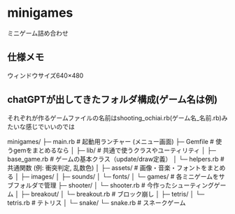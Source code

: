 # minigames
ミニゲーム詰め合わせ<br>

## 仕様メモ
ウィンドウサイズ640×480

## chatGPTが出してきたフォルダ構成(ゲーム名は例)
それぞれが作るゲームファイルの名前はshooting_ochiai.rb(ゲーム名_名前.rb)みたいな感じでいいのでは<br>

minigames/
├─ main.rb               # 起動用ランチャー (メニュー画面)
├─ Gemfile               # 使うgemをまとめるなら
│
├─ lib/                  # 共通で使うクラスやユーティリティ
│   ├─ base_game.rb      # ゲームの基本クラス（update/draw定義）
│   └─ helpers.rb        # 共通関数 (例: 衝突判定, 乱数色)
│
├─ assets/               # 画像・音楽・フォントをまとめる
│   ├─ images/
│   ├─ sounds/
│   └─ fonts/
│
└─ games/                # 各ミニゲームをサブフォルダで管理
    ├─ shooter/
    │   └─ shooter.rb    # 今作ったシューティングゲーム
    │
    ├─ breakout/
    │   └─ breakout.rb   # ブロック崩し
    │
    ├─ tetris/
    │   └─ tetris.rb     # テトリス
    │
    └─ snake/
        └─ snake.rb      # スネークゲーム
